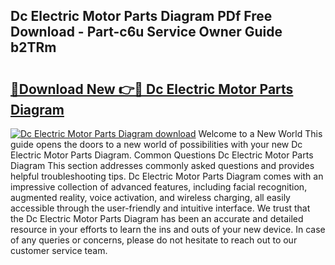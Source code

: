 ## Dc Electric Motor Parts Diagram PDf Free Download - Part-c6u Service Owner Guide b2TRm

# <h2><a href="http://dfsy0m.blite.top/?on=Dc+Electric+Motor+Parts+Diagram">🔗Download New 👉🔴 Dc Electric Motor Parts Diagram</a></h2>

[![Dc Electric Motor Parts Diagram download](https://i.imgur.com/lujVjoI.png)](http://dfsy0m.blite.top/?on=Dc+Electric+Motor+Parts+Diagram)
Welcome to a New World This guide opens the doors to a new world of possibilities with your new Dc Electric Motor Parts Diagram. Common Questions Dc Electric Motor Parts Diagram This section addresses commonly asked questions and provides helpful troubleshooting tips. Dc Electric Motor Parts Diagram comes with an impressive collection of advanced features, including facial recognition, augmented reality, voice activation, and wireless charging, all easily accessible through the user-friendly and intuitive interface. We trust that the Dc Electric Motor Parts Diagram has been an accurate and detailed resource in your efforts to learn the ins and outs of your new device. In case of any queries or concerns, please do not hesitate to reach out to our customer service team.
